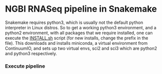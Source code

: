 # NGBI RNASeq pipeline in Snakemake #

Snakemake requires python3, which is usually not the default python interpreter  in Linux distros. So to get a working python3 environment, and a python2 environment, with all packages that we require installed, one can execute the [INSTALL.sh](src/master/INSTALL.sh) script (for new installs, change the prefix in the file). This downloads and installs miniconda, a virtual environment from ContinuumIO, and sets up two virtual envs, sci2 and sci3 which are python2 and python3 respectively. 

### Execute pipeline ###
